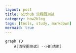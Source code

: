 ```yaml
---
layout: post
title: Github 流程图测试
category: how2blog
tags: [tools, study, markdown]
mermaid: true
---
```


``` mermaid
graph TD
    A[流程图测试] -->B[结束]
```